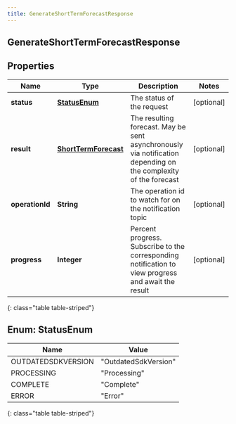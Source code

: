 ```yaml
---
title: GenerateShortTermForecastResponse
---
```

## GenerateShortTermForecastResponse


## Properties

| Name | Type | Description | Notes |
| ------------ | ------------- | ------------- | ------------- |
| **status** | [**StatusEnum**](#StatusEnum) | The status of the request |  [optional] |
| **result** | [**ShortTermForecast**](ShortTermForecast.html) | The resulting forecast.  May be sent asynchronously via notification depending on the complexity of the forecast |  [optional] |
| **operationId** | **String** | The operation id to watch for on the notification topic |  [optional] |
| **progress** | **Integer** | Percent progress.  Subscribe to the corresponding notification to view progress and await the result |  [optional] |
{: class="table table-striped"}


<a name="StatusEnum"></a>

## Enum: StatusEnum

| Name | Value |
| ---- | ----- |
| OUTDATEDSDKVERSION | &quot;OutdatedSdkVersion&quot; |
| PROCESSING | &quot;Processing&quot; |
| COMPLETE | &quot;Complete&quot; |
| ERROR | &quot;Error&quot; |
{: class="table table-striped"}


